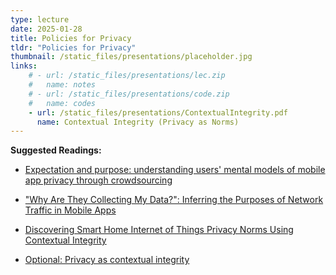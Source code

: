 ```yaml
---
type: lecture
date: 2025-01-28
title: Policies for Privacy
tldr: "Policies for Privacy"
thumbnail: /static_files/presentations/placeholder.jpg
links: 
    # - url: /static_files/presentations/lec.zip
    #   name: notes
    # - url: /static_files/presentations/code.zip
    #   name: codes
    - url: /static_files/presentations/ContextualIntegrity.pdf
      name: Contextual Integrity (Privacy as Norms)
---
```

**Suggested Readings:**

- [Expectation and purpose: understanding users' mental models of mobile app privacy through crowdsourcing](https://dl.acm.org/doi/abs/10.1145/2370216.2370290)

- ["Why Are They Collecting My Data?": Inferring the Purposes of Network Traffic in Mobile Apps](https://www.haojianj.in/resource/pdf/mobipurpose_ubicomp.pdf)

- [Discovering Smart Home Internet of Things Privacy Norms Using Contextual Integrity](https://dl.acm.org/doi/pdf/10.1145/3214262)

- [Optional: Privacy as contextual integrity](https://crypto.stanford.edu/portia/papers/RevnissenbaumDTP31.pdf) 

